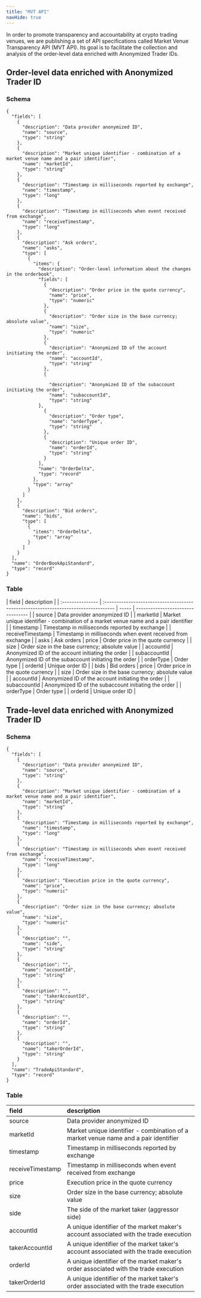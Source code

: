 ```yaml
---
title: "MVT API"
navHide: true
---
```


In order to promote transparency and accountability at crypto trading venues, we are publishing a set of API specifications called Market Venue Transparency API (MVT API). Its goal is to facilitate the collection and analysis of the order-level data enriched with Anonymized Trader IDs.

## Order-level data enriched with Anonymized Trader ID

### Schema

```
{
  "fields": [
    {
      "description": "Data provider anonymized ID",
      "name": "source",
      "type": "string"
    },
    {
      "description": "Market unique identifier - combination of a market venue name and a pair identifier",
      "name": "marketId",
      "type": "string"
    },
    {
      "description": "Timestamp in milliseconds reported by exchange",
      "name": "timestamp",
      "type": "long"
    },
    {
      "description": "Timestamp in milliseconds when event received from exchange",
      "name": "receiveTimestamp",
      "type": "long"
    },
    {
      "description": "Ask orders",
      "name": "asks",
      "type": [
        {
          "items": {
            "description": "Order-level information about the changes in the orderbook",
            "fields": [
              {
                "description": "Order price in the quote currency",
                "name": "price",
                "type": "numeric"
              },
              {
                "description": "Order size in the base currency; absolute value",
                "name": "size",
                "type": "numeric"
              },
              {
                "description": "Anonymized ID of the account initiating the order",
                "name": "accountId",
                "type": "string"
              },
              {

                "description": "Anonymized ID of the subaccount initiating the order",
                "name": "subaccountId",
                "type": "string"
            },
              {
                "description": "Order type",
                "name": "orderType",
                "type": "string"
              },
              {
                "description": "Unique order ID",
                "name": "orderId",
                "type": "string"
              }
            ],
            "name": "OrderDelta",
            "type": "record"
          },
          "type": "array"
        }
      ]
    },
    {
      "description": "Bid orders",
      "name": "bids",
      "type": [
        {
          "items": "OrderDelta",
          "type": "array"
        }
      ]
    }
  ],
  "name": "OrderBookApiStandard",
  "type": "record"
}
```

### Table

| field            | description                                                                         |
| :--------------- | :---------------------------------------------------------------------------------- | ----- | --------------------------------- |
| source           | Data provider anonymized ID                                                         |
| marketId         | Market unique identifier - combination of a market venue name and a pair identifier |
| timestamp        | Timestamp in milliseconds reported by exchange                                      |
| receiveTimestamp | Timestamp in milliseconds when event received from exchange                         |
| asks             | Ask orders                                                                          | price | Order price in the quote currency |
| size             | Order size in the base currency; absolute value                                     |
| accountId        | Anonymized ID of the account initiating the order                                   |
| subaccountId     | Anonymized ID of the subaccount initiating the order                                |
| orderType        | Order type                                                                          |
| orderId          | Unique order ID                                                                     |
| bids             | Bid orders                                                                          | price | Order price in the quote currency |
| size             | Order size in the base currency; absolute value                                     |
| accountId        | Anonymized ID of the account initiating the order                                   |
| subaccountId     | Anonymized ID of the subaccount initiating the order                                |
| orderType        | Order type                                                                          |
| orderId          | Unique order ID                                                                     |

## Trade-level data enriched with Anonymized Trader ID

### Schema

```
{
  "fields": [
    {
      "description": "Data provider anonymized ID",
      "name": "source",
      "type": "string"
    },
    {
      "description": "Market unique identifier - combination of a market venue name and a pair identifier",
      "name": "marketId",
      "type": "string"
    },
    {
      "description": "Timestamp in milliseconds reported by exchange",
      "name": "timestamp",
      "type": "long"
    },
    {
      "description": "Timestamp in milliseconds when event received from exchange",
      "name": "receiveTimestamp",
      "type": "long"
    },
    {
      "description": "Execution price in the quote currency",
      "name": "price",
      "type": "numeric"
    },
    {
      "description": "Order size in the base currency; absolute value",
      "name": "size",
      "type": "numeric"
    },
    {
      "description": "",
      "name": "side",
      "type": "string"
    },
    {
      "description": "",
      "name": "accountId",
      "type": "string"
    },
    {
      "description": "",
      "name": "takerAccountId",
      "type": "string"
    },
    {
      "description": "",
      "name": "orderId",
      "type": "string"
    },
    {
      "description": "",
      "name": "takerOrderId",
      "type": "string"
    }
  ],
  "name": "TradeApiStandard",
  "type": "record"
}
```

### Table

| field            | description                                                                           |
| :--------------- | :------------------------------------------------------------------------------------ |
| source           | Data provider anonymized ID                                                           |
| marketId         | Market unique identifier - combination of a market venue name and a pair identifier   |
| timestamp        | Timestamp in milliseconds reported by exchange                                        |
| receiveTimestamp | Timestamp in milliseconds when event received from exchange                           |
| price            | Execution price in the quote currency                                                 |
| size             | Order size in the base currency; absolute value                                       |
| side             | The side of the market taker (aggressor side)                                         |
| accountId        | A unique identifier of the market maker's account associated with the trade execution |
| takerAccountId   | A unique identifier of the market taker's account associated with the trade execution |
| orderId          | A unique identifier of the market maker's order associated with the trade execution   |
| takerOrderId     | A unique identifier of the market taker's order associated with the trade execution   |
